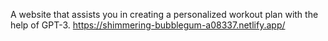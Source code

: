 A website that assists you in creating a personalized workout plan with the help of GPT-3.
https://shimmering-bubblegum-a08337.netlify.app/
